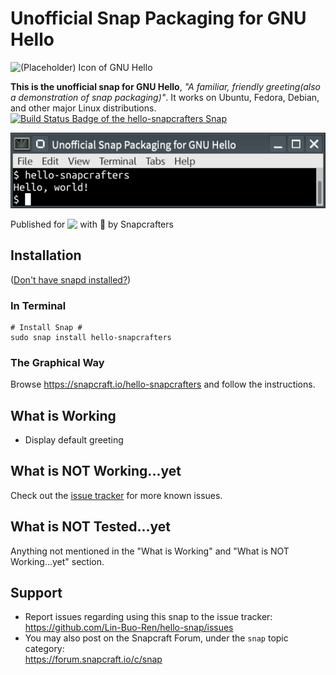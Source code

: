 # Unofficial Snap Packaging for GNU Hello
<!--
	Use the RawGit service for easy access to in-repo pictures:
	https://rawgit.com
-->
![(Placeholder) Icon of GNU Hello](https://cdn.rawgit.com/Lin-Buo-Ren/snapcrafters-template-plus/bea3bc56/snap/gui/my-awesome-app.png "(Placeholder) Icon of GNU Hello")

**This is the unofficial snap for GNU Hello**, *"A familiar, friendly greeting(also a demonstration of snap packaging)"*. It works on Ubuntu, Fedora, Debian, and other major Linux distributions.
[![Build Status Badge of the `hello-snapcrafters` Snap](https://build.snapcraft.io/badge/Lin-Buo-Ren/hello-snap.svg "Build Status of the `hello-snapcrafters` snap")](https://build.snapcraft.io/user/Lin-Buo-Ren/hello-snap)

![Screenshot of the Snapped Application](local/screenshots/screenshot.png "Screenshot of the Snapped Application")


Published for <img src="http://anything.codes/slack-emoji-for-techies/emoji/tux.png" align="top" width="24" /> with 💝 by Snapcrafters

## Installation
([Don't have snapd installed?](https://snapcraft.io/docs/core/install))

### In Terminal
    # Install Snap #
    sudo snap install hello-snapcrafters

### The Graphical Way
Browse <https://snapcraft.io/hello-snapcrafters> and follow the instructions.

## What is Working
* Display default greeting

## What is NOT Working...yet
Check out the [issue tracker](https://github.com/Lin-Buo-Ren/hello-snap/issues) for more known issues.

## What is NOT Tested...yet
Anything not mentioned in the "What is Working" and "What is NOT Working...yet" section.

## Support
* Report issues regarding using this snap to the issue tracker:  
  <https://github.com/Lin-Buo-Ren/hello-snap/issues>
* You may also post on the Snapcraft Forum, under the `snap` topic category:  
  <https://forum.snapcraft.io/c/snap>

